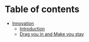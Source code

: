 # Table of contents

* [Innovation](README.md)
  * [Introduction](innovation/01-intro.md)
  * [Drag you in and Make you stay](innovation/02-drag-you-in-and-make-you-stay.md)
